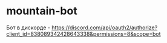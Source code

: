 # mountain-bot
Бот в дискорде - https://discord.com/api/oauth2/authorize?client_id=838089342428643338&permissions=8&scope=bot
